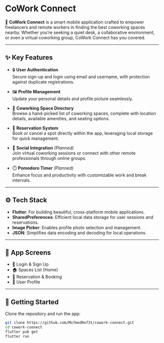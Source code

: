 # CoWork Connect

🚀 **CoWork Connect** is a smart mobile application crafted to empower freelancers and remote workers in finding the best coworking spaces nearby. Whether you’re seeking a quiet desk, a collaborative environment, or even a virtual coworking group, CoWork Connect has you covered.

---

## ✨ Key Features

- 🔒 **User Authentication**  
  Secure sign-up and login using email and username, with protection against duplicate registrations.

- 🖼️ **Profile Management**  
  Update your personal details and profile picture seamlessly.

- 📍 **Coworking Space Directory**  
  Browse a hand-picked list of coworking spaces, complete with location details, available amenities, and seating options.

- 📆 **Reservation System**  
  Book or cancel a spot directly within the app, leveraging local storage for quick management.

- 🤝 **Social Integration** *(Planned)*  
  Join virtual coworking sessions or connect with other remote professionals through online groups.

- ⏱️ **Pomodoro Timer** *(Planned)*  
  Enhance focus and productivity with customizable work and break intervals.

---

## ⚙️ Tech Stack

- **Flutter**: For building beautiful, cross-platform mobile applications.
- **SharedPreferences**: Efficient local data storage for user sessions and reservations.
- **Image Picker**: Enables profile photo selection and management.
- **JSON**: Simplifies data encoding and decoding for local operations.

---

## 📱 App Screens

- 🔑 Login & Sign Up
- 🏠 Spaces List (Home)
- 📌 Reservation & Booking
- 👤 User Profile

---

## 🚀 Getting Started

Clone the repository and run the app:

```bash
git clone https://github.com/Mo7medRef3t/cowork-connect.git
cd cowork-connect
flutter pub get
flutter run
